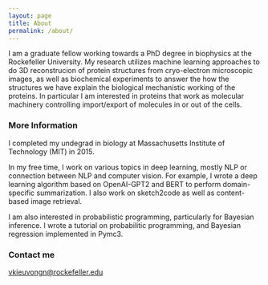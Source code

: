 ```yaml
---
layout: page
title: About
permalink: /about/
---
```


I am a graduate fellow working towards a PhD degree in biophysics at the Rockefeller University. My research utilizes machine learning approaches to do 3D reconstrucion of protein structures from cryo-electron microscopic images, as well as biochemical experiments to answer the how the structures we have explain the biological mechanistic working of the proteins. In particular I am interested in proteins that work as molecular machinery controlling import/export of molecules in or out of the cells.

### More Information

I completed my undegrad in biology at Massachusetts Institute of Technology (MIT) in 2015. 

In my free time, I work on various topics in deep learning, mostly NLP or connection between NLP and computer vision. For example, I wrote a deep learning algorithm based on OpenAI-GPT2 and BERT to perform domain-specific summarization. I also work on sketch2code as well as content-based image retrieval.

I am also interested in probabilistic programming, particularly for Bayesian inference. I wrote a tutorial on probabilitic programming, and Bayesian regression implemented in Pymc3.

### Contact me

[vkieuvongn@rockefeller.edu](mailto:vkieuvongn@rockefeller.edu)
